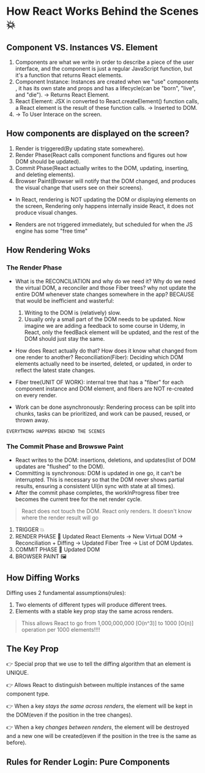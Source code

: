 # How React Works Behind the Scenes 💥

## Component VS. Instances VS. Element

1. Components are what we write in order to describe a piece of the user interface, and the component is just a regular JavaScript function, but it's a function that returns React elements.
2. Component Instance: Instances are created when we "use" components <Tab/>, it has its own state and props and has a lifecycle(can be "born", "live", and "die"). -> Returns React Element.
3. React Element: JSX in converted to React.createElement() function calls, a React element is the result of these function calls. -> Inserted to DOM.
4. -> To User Interace on the screen.

## How components are displayed on the screen?

1. Render is triggered(By updating state somewhere).
2. Render Phase(React calls component functions and figures out how DOM should be updated).
3. Commit Phase(React actually writes to the DOM, updating, inserting, and deleting elements).
4. Browser Paint(Browser will notify that the DOM changed, and produces the visual change that users see on their screens).

- In React, rendering is NOT updating the DOM or displaying elements on the screen, Rendering only happens internally inside React, it does not produce visual changes.

- Renders are not triggered immediately, but scheduled for when the JS engine has some "free time"

## How Rendering Woks

### The Render Phase

- What is the RECONCILIATION and why do we need it?
  Why do we need the virtual DOM, a reconciler and those Fiber trees? why not update the entire DOM whenever state changes somewhere in the app? BECAUSE that would be inefficient and wasterful:

  1. Writing to the DOM is (relatively) slow.
  2. Usually only a small part of the DOM needs to be updated.
     Now imagine we are adding a feedback to some course in Udemy, in React, only the feedBack element will be updated, and the rest of the DOM should just stay the same.

- How does React actually do that? How does it know what changed from one render to another?
  Reconciliation(Fiber): Deciding which DOM elements actually need to be inserted, deleted, or updated, in order to reflect the latest state changes.
- Fiber tree(UNIT OF WORK): internal tree that has a "fiber" for each component instance and DOM element, and fibers are NOT re-created on every render.
- Work can be done asynchronously: Rendering process can be split into chunks, tasks can be prioritized, and work can be paused, reused, or thrown away.

`EVERYTHING HAPPENS BEHIND THE SCENES`

### The Commit Phase and Browswe Paint

- React writes to the DOM: insertions, deletions, and updates(list of DOM updates are "flushed" to the DOM).
- Committing is synchronous: DOM is updated in one go, it can't be interrupted. This is necessary so that the DOM never shows partial results, ensuring a consistent UI(in sync with state at all times).
- After the commit phase completes, the workInProgress fiber tree becomes the current tree for the net render cycle.

> React does not touch the DOM. React only renders. It doesn't know where the render result will go

1. TRIGGER 💥
2. RENDER PHASE 🔄 Updated React Elements → New Virtual DOM → Reconciliation + Diffing → Updated Fiber Tree → List of DOM Updates.
3. COMMIT PHASE 🚀 Updated DOM
4. BROWSER PAINT 🖼️

## How Diffing Works

Diffing uses 2 fundamental assumptions(rules):

1. Two elements of different types will produce different trees.
2. Elements with a stable key prop stay the same across renders.

> Thiss allows React to go from 1,000,000,000 [O(n^3)] to 1000 [O(n)] operation per 1000 elements!!!!

## The Key Prop

👉 Special prop that we use to tell the diffing algorithm that an element is UNIQUE.

👉 Allows React to distinguish between multiple instances of the same component type.

👉 When a key _stays the same across renders_, the element will be kept in the DOM(even if the position in the tree changes).

👉 When a key _changes between renders_, the element will be destroyed and a new one will be created(even if the position in the tree is the same as before).

## Rules for Render Login: Pure Components
